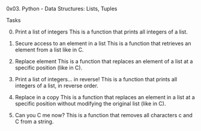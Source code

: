 0x03. Python - Data Structures: Lists, Tuples

Tasks

0. Print a list of integers
This is a function that prints all integers of a list.

1. Secure access to an element in a list
This is a function that retrieves an element from a list like in C.

2. Replace element
This is a function that replaces an element of a list at a specific position (like in C).

3. Print a list of integers... in reverse!
This is a function that prints all integers of a list, in reverse order.

4. Replace in a copy
This is a function that replaces an element in a list at a specific position without modifying the original list (like in C).

5. Can you C me now?
This is a function that removes all characters c and C from a string.
